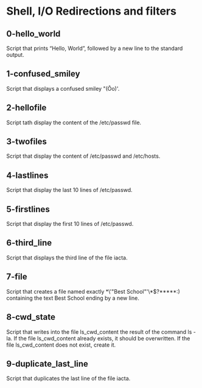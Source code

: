 # Shell, I/O Redirections and filters

## 0-hello_world
Script that prints “Hello, World”, followed by a new line to the standard output.

## 1-confused_smiley
Script that displays a confused smiley "(Ôo)'.

## 2-hellofile
Script tath display the content of the /etc/passwd file.

## 3-twofiles
Script that display the content of /etc/passwd and /etc/hosts.

## 4-lastlines
Script that display the last 10 lines of /etc/passwd.

## 5-firstlines
Script that display the first 10 lines of /etc/passwd. 

## 6-third_line
Script that displays the third line of the file iacta.

## 7-file
Script that creates a file named exactly \*\\'"Best School"\'\\*$\?\*\*\*\*\*:) containing the text Best School ending by a new line.

## 8-cwd_state
Script that writes into the file ls_cwd_content the result of the command ls -la. If the file ls_cwd_content already exists, it should be overwritten. If the file ls_cwd_content does not exist, create it.

## 9-duplicate_last_line
Script that duplicates the last line of the file iacta.
